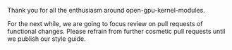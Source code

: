 Thank you for all the enthusiasm around open-gpu-kernel-modules.

For the next while, we are going to focus review on pull requests of functional changes.  Please refrain from further cosmetic pull requests until we publish our style guide.
